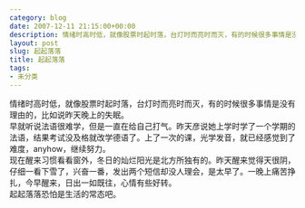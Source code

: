 ```yaml
---
category: blog
date: 2007-12-11 21:15:00+00:00
description: 情绪时高时低，就像股票时起时落，台灯时而亮时而灭，有的时候很多事情是没有理由的，
layout: post
slug: 起起落落
title: 起起落落
tags:
- 未分类
---
```


情绪时高时低，就像股票时起时落，台灯时而亮时而灭，有的时候很多事情是没有理由的，比如说昨天晚上的失眠。  
早就听说法语很难学，但是一直在给自己打气。昨天彦说她上学时学了一个学期的法语，结果考试没及格就改学德语了。上了一次的课，光学发音，就已经感觉到了难度，anyhow，继续努力。  
现在醒来习惯看看窗外，冬日的灿烂阳光是北方所独有的。昨天醒来觉得天很阴，仔细一看下雪了，兴奋一番，发出两个短信却没人理会，是太早了。一晚上痛苦挣扎，今早醒来，日出一如既往，心情有些好转。  
起起落落恐怕是生活的常态吧。
